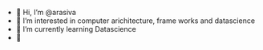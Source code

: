 - 👋 Hi, I’m @arasiva
- 👀 I’m interested in computer arichitecture, frame works and datascience
- 🌱 I’m currently learning Datascience
- 💞️

<!---
arasiva/arasiva is a ✨ special ✨ repository because its `README.md` (this file) appears on your GitHub profile.
You can click the Preview link to take a look at your changes.
--->
